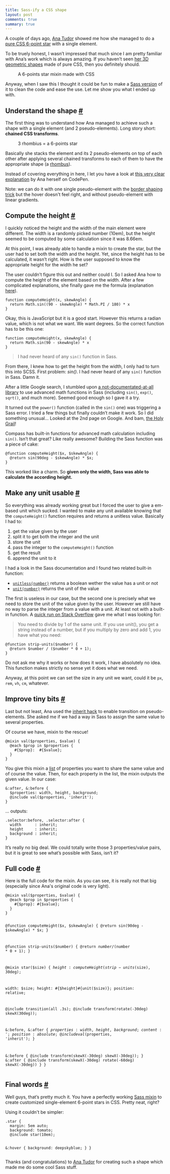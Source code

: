 ```yaml
---
title: Sass-ify a CSS shape
layout: post
comments: true
summary: true
---
```

<section>          
<p>A couple of days ago, <a href="http://twitter.com/thebabydino">Ana Tudor</a> showed me how she managed to do a <a href="http://codepen.io/thebabydino/pen/DmklE">pure CSS 6-point star</a> with a single element.</p>
<p>To be truely honest, I wasn’t impressed that much since I am pretty familiar with Ana’s work which is always amazing. If you haven’t seen <a href="http://stackoverflow.com/users/1397351/ana">her 3D geometric shapes</a> made of pure CSS, then you definitely should.</p>
<figure class="figure--right">
<img alt="" src="/images/sass-mixin-star__css-star.png">
<figcaption>A 6-points star mixin made with CSS</figcaption>
</figure>
<p>Anyway, when I saw this I thought it could be fun to make a <a href="http://codepen.io/HugoGiraudel/pen/LkoGE">Sass version</a> of it to clean the code and ease the use. Let me show you what I ended up with.</p>
</section>
<section id="shape">
<h2>Understand the shape <a href="#shape" class="section-anchor">#</a></h2>
<p>The first thing was to understand how Ana managed to achieve such a shape with a single element (and 2 pseudo-elements). Long story short:  <strong>chained CSS transforms</strong>.</p>
<figure class="figure--right">
<img src="/images/sass-mixin-star__rhombius.png" alt="">
<figcaption>3 rhombius = a 6-points star</figcaption>
</figure>
<p>Basically she stacks the element and its 2 pseudo-elements on top of each other after applying several chained transforms to each of them to have the appropriate shape (a <a href="http://www.mathopenref.com/rhombus.html">rhombus</a>).</p>
<p>Instead of covering everything in here, I let you have a look at <a href="http://codepen.io/thebabydino/full/ca5fdb3582a6a27e4d3988d6d90952cb">this very clear explanation</a> by Ana herself on CodePen.</p>
<p class="note">Note: we can do it with one single pseudo-element with the <a href="http://davidwalsh.name/css-triangles">border shaping trick</a> but the hover doesn't feel right, and without pseudo-element with linear gradients.</p>
</section>
<section id="compute-the-height">
<h2>Compute the height <a href="#compute-the-height" class="section-anchor">#</a></h2>
<p>I quickly noticed the height and the width of the main element were different. The width is a randomly picked number (10em), but the height seemed to be computed by some calculation since it was 8.66em.</p>
<p>At this point, I was already able to handle a mixin to create the star, but the user had to set both the width and the height. Yet, since the height has to be calculated, it wasn’t right. How is the user supposed to know the appropriate height for the width he set?</p>
<p>The user couldn’t figure this out and neither could I. So I asked Ana how to compute the height of the element based on the width. After a few complicated explanations, she finally gave me the formula (explanation <a href="http://codepen.io/thebabydino/full/ca5fdb3582a6a27e4d3988d6d90952cb">here</a>).</p>
<pre class="language-scss"><code>function computeHeight(x, skewAngle) { 
  return Math.sin((90 - skewAngle) * Math.PI / 180) * x 
}</code></pre>
<p>Okay, this is JavaScript but it is a good start. However this returns a radian value, which is not what we want. We want degrees. So the correct function has to be this one:</p>
<pre class="language-scss"><code>function computeHeight(x, skewAngle) { 
  return Math.sin(90 - skewAngle) * x 
}</code></pre>
<blockquote class="pull-quote--right">I had never heard of any <code>sin()</code> function in Sass.</blockquote>
<p>From there, I knew how to get the height from the width, I only had to turn this into SCSS. First problem: <em>sin()</em>. I had never heard of any <code>sin()</code> function in Sass. Damn it.</p>
<p>After a little Google search, I stumbled upon <a href="https://github.com/adambom/Sass-Math/blob/master/math.scss">a not-documentated-at-all library</a> to use advanced math functions in Sass (including <code>sin()</code>, <code>exp()</code>, <code>sqrt()</code>, and much more). Seemed good enough so I gave it a try.</p>
<p>It turned out the <code>power()</code> function (called in the <code>sin()</code> one) was triggering a Sass error. I tried a few things but finally couldn’t make it work. So I did something unusual... Looked at the 2nd page on Google. And bam, <a href="http://compass-style.org/reference/compass/helpers/math/">the Holy Grail</a>!</p>
<p>Compass has built-in functions for advanced math calculation including <code>sin()</code>. Isn’t that great? Like really awesome? Building the Sass function was a piece of cake:</p>
<pre class="language-scss"><code>@function computeHeight($x, $skewAngle) { 
  @return sin(90deg - $skewAngle) * $x;
}</code></pre>
<p>This worked like a charm. So <strong>given only the width, Sass was able to calculate the according height.</strong></p>
</section>
<section id="units">
<h2>Make any unit usable <a href="#units" class="section-anchor">#</a></h2>
<p>So everything was already working great but I forced the user to give a em-based unit which sucked. I wanted to make any unit available knowing that the <code>computeHeight()</code> function requires and returns a unitless value. Basically I had to:</p>
<ol>
<li>get the value given by the user</li>
<li>split it to get both the integer and the unit</li>
<li>store the unit</li>
<li>pass the integer to the <code>computeHeight()</code> function</li>
<li>get the result</li>
<li>apprend the unit to it</li>
</ol>
<p>I had a look in the Sass documentation and I found two related built-in function:</p>
<ul>
<li><a href="http://sass-lang.com/docs/yardoc/Sass/Script/Functions.html#unitless-instance_method"><code>unitless(number)</code></a> returns a boolean wether the value has a unit or not</li>
<li><a href="http://sass-lang.com/docs/yardoc/Sass/Script/Functions.html#unit-instance_method"><code>unit(number)</code></a> returns the unit of the value</li>
</ul>
<p>The first is useless in our case, but the second one is precisely what we need to store the unit of the value given by the user. However we still have no way to parse the integer from a value with a unit. At least not with a built-in function. A <a href="http://stackoverflow.com/a/12335841">quick run on Stack Overflow</a> gave me what I was looking for:</p>
<blockquote class="quote"><p>You need to divide by 1 of the same unit. If you use unit(), you get a string instead of a number, but if you multiply by zero and add 1, you have what you need:</p></blockquote>
<pre class="language-scss"><code>@function strip-units($number) {
  @return $number / ($number * 0 + 1);
}</code></pre>
<p>Do not ask me why it works or how does it work, I have absolutely no idea. This function makes strictly no sense yet it does what we need.</p>
<p>Anyway, at this point we can set the size in any unit we want, could it be <code>px</code>, <code>rem</code>, <code>vh</code>, <code>cm</code>, whatever.
</section>
<section id="improvements">
<h2>Improve tiny bits <a href="#improvements" class="section-anchor">#</a></h2>
<p>Last but not least, Ana used the <a href="http://xiel.de/webkit-fix-css-transitions-on-pseudo-elements/">inherit hack</a> to enable transition on pseudo-elements. She asked me if we had a way in Sass to assign the same value to several properties.</p>
<p>Of course we have, mixin to the rescue!</p>
<pre class="language-scss"><code>@mixin val($properties, $value) {
  @each $prop in $properties { 
    #{$prop}:  #{$value};
  }
}</code></pre>
<p>You give this mixin a <a href="http://sass-lang.com/docs/yardoc/file.SASS_REFERENCE.html#lists">list</a> of properties you want to share the same value and of course the value. Then, for each property in the list, the mixin outputs the given value. In our case:</p>
<pre class="language-scss"><code>&:after, &:before {
  $properties: width, height, background;
  @include val($properties, 'inherit');
}</code></pre>
<p>... outputs:</p>
<pre class="language-scss"><code>.selector:before, .selector:after {
  width      : inherit;
  height     : inherit;
  background : inherit;
}</code></pre>
<p>It’s really no big deal. We could totally write those 3 properties/value pairs, but it is great to see what’s possible with Sass, isn’t it?</p>
</section>
<section id="code">
<h2>Full code <a href="#code" class="section-anchor">#</a></h2>
<p>Here is the full code for the mixin. As you can see, it is really not that big (especially since Ana's original code is very light).</p>
<pre class="language-scss"><code>@mixin val($properties, $value) {
  @each $prop in $properties { 
    #{$prop}: #{$value};
  }
}

@function computeHeight($x, $skewAngle) { 
  @return sin(90deg - $skewAngle) * $x;
}

@function strip-units($number) {
  @return $number / ($number * 0 + 1);
}

@mixin star($size) {
  $height: computeHeight(strip-units($size), 30deg);
  
  width: $size;
  height: #{$height}#{unit($size)};
  position: relative;
  
  @include transition(all .3s);
  @include transform(rotate(-30deg) skewX(30deg));
    
  &:before, 
  &:after {
    $properties: width, height, background;
    content: '';
    position: absolute;
    @include val($properties, 'inherit');
  }
    
  &:before { 
    @include transform(skewX(-30deg) skewX(-30deg)); 
  }
  &:after { 
    @include transform(skewX(-30deg) rotate(-60deg) skewX(-30deg)) 
  }
}</code></pre>
</section>
<section id="final-words">
<h2>Final words <a href="#final-words" class="section-anchor">#</a></h2>
<p>Well guys, that’s pretty much it. You have a perfectly working <a href="http://codepen.io/HugoGiraudel/pen/LkoGE">Sass mixin</a> to create customized single-element 6-point stars in CSS. Pretty neat, right?</p>
<p>Using it couldn't be simpler:</p>
<pre class="language-scss"><code>.star {
  margin: 5em auto;
  background: tomato;
  @include star(10em);
  
  &:hover {
    background: deepskyblue;
  }
}</code></pre>
<p>Thanks (and congratulations) to <a href="http://twitter.com/thebabydino">Ana Tudor</a> for creating such a shape which made me do some cool Sass stuff.</p>
</section>